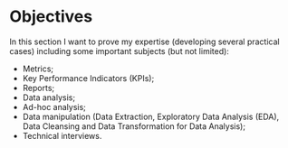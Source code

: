 # Objectives
In this section I want to prove my expertise (developing several practical cases) including some important subjects (but not limited):
- Metrics;
- Key Performance Indicators (KPIs);
- Reports;
- Data analysis;
- Ad-hoc analysis;
- Data manipulation (Data Extraction, Exploratory Data Analysis (EDA), Data Cleansing and Data Transformation for Data Analysis);
- Technical interviews.
